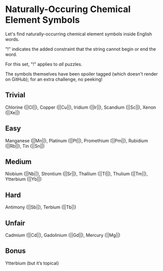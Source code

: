 # Naturally-Occuring Chemical Element Symbols
Let's find naturally-occurring chemical element symbols inside English words.

"!" indicates the added constraint that the string cannot begin or end the word.

For this set, "!" applies to *all* puzzles.

The symbols themselves have been spoiler tagged (which doesn't render on GitHub); for an extra challenge, no peeking!

## Trivial
Chlorine (||Cl||), Copper (||Cu||), Iridium (||Ir||), Scandium (||Sc||), Xenon (||Xe||)

## Easy
Manganese (||Mn||), Platinum (||Pt||), Promethium (||Pm||), Rubidium (||Rb||), Tin (||Sn||)

## Medium
Niobium (||Nb||), Strontium (||Sr||), Thallium (||Tl||), Thulium (||Tm||), Ytterbium (||Yb||)

## Hard
Antimony (||Sb||), Terbium (||Tb||)

## Unfair
Cadmium (||Cd||), Gadolinium (||Gd||), Mercury (||Mg||)

## Bonus
Ytterbium (but it’s topical)
